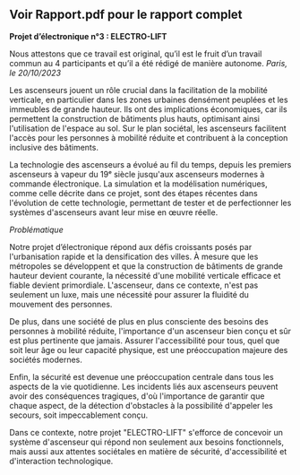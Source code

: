 ## Voir Rapport.pdf pour le rapport complet

**Projet d’électronique n°3 : ELECTRO-LIFT**

Nous attestons que ce travail est original, qu’il est le fruit d’un travail commun au 4 participants et
qu’il a été rédigé de manière autonome.
*Paris, le 20/10/2023*

Les ascenseurs jouent un rôle crucial dans la facilitation de la mobilité verticale, en particulier dans
les zones urbaines densément peuplées et les immeubles de grande hauteur. Ils ont des implications
économiques, car ils permettent la construction de bâtiments plus hauts, optimisant ainsi l'utilisation de
l'espace au sol. Sur le plan sociétal, les ascenseurs facilitent l'accès pour les personnes à mobilité réduite et
contribuent à la conception inclusive des bâtiments.

La technologie des ascenseurs a évolué au fil du temps, depuis les premiers ascenseurs à vapeur
du 19ᵉ siècle jusqu'aux ascenseurs modernes à commande électronique. La simulation et la modélisation
numériques, comme celle décrite dans ce projet, sont des étapes récentes dans l'évolution de cette
technologie, permettant de tester et de perfectionner les systèmes d'ascenseurs avant leur mise en œuvre
réelle.


*Problématique*

Notre projet d’électronique répond aux défis croissants posés par l'urbanisation rapide et la
densification des villes. À mesure que les métropoles se développent et que la construction de bâtiments de
grande hauteur devient courante, la nécessité d'une mobilité verticale efficace et fiable devient primordiale.
L'ascenseur, dans ce contexte, n'est pas seulement un luxe, mais une nécessité pour assurer la fluidité du
mouvement des personnes.

De plus, dans une société de plus en plus consciente des besoins des personnes à mobilité
réduite, l'importance d'un ascenseur bien conçu et sûr est plus pertinente que jamais. Assurer l'accessibilité
pour tous, quel que soit leur âge ou leur capacité physique, est une préoccupation majeure des sociétés
modernes.

Enfin, la sécurité est devenue une préoccupation centrale dans tous les aspects de la vie
quotidienne. Les incidents liés aux ascenseurs peuvent avoir des conséquences tragiques, d'où l'importance
de garantir que chaque aspect, de la détection d'obstacles à la possibilité d'appeler les secours, soit
impeccablement conçu.

Dans ce contexte, notre projet "ELECTRO-LIFT" s'efforce de concevoir un système d'ascenseur
qui répond non seulement aux besoins fonctionnels, mais aussi aux attentes sociétales en matière de
sécurité, d'accessibilité et d'interaction technologique.
